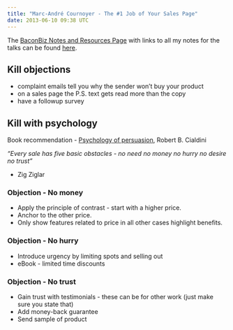 ```yaml
---
title: "Marc-André Cournoyer - The #1 Job of Your Sales Page"
date: 2013-06-10 09:38 UTC
---
```

The <a title="BaconBiz 2013 Notes and Resources" href="http://matthewlehner.net/baconbiz-2013/">BaconBiz Notes and Resources Page</a> with links to all my notes for the talks can be found <a title="BaconBiz 2013 Notes and Resources" href="http://matthewlehner.net/baconbiz-2013/">here</a>.

<h2>Kill objections</h2>

* complaint emails tell you why the sender won’t buy your product
* on a sales page the P.S. text gets read more than the copy
* have a followup survey

<h2>Kill with psychology</h2>
Book recommendation - <a href="http://www.amazon.com/gp/product/006124189X/ref=as_li_qf_sp_asin_il_tl?ie=UTF8&amp;camp=1789&amp;creative=9325&amp;creativeASIN=006124189X&amp;linkCode=as2&amp;tag=mattlehn-20" target="_blank">Psychology of persuasion</a>, Robert B. Cialdini

<em>“Every sale has five basic obstacles -</em>
<em>no need</em>
<em> no money</em>
<em> no hurry</em>
<em> no desire</em>
<em> no trust”</em>
- Zig Ziglar

<h3>Objection - No money</h3>

* Apply the principle of contrast - start with a higher price.
* Anchor to the other price.
* Only show features related to price in all other cases highlight benefits.

<h3>Objection - No hurry</h3>

* Introduce urgency by limiting spots and selling out
* eBook - limited time discounts

<h3>Objection - No trust</h3>

* Gain trust with testimonials - these can be for other work (just make sure you state that)
* Add money-back guarantee
* Send sample of product
